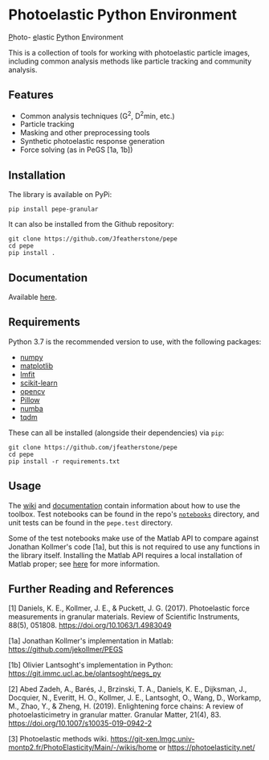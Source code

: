 # Photoelastic Python Environment

<u>P</u>hoto-
<u>e</u>lastic
<u>P</u>ython
<u>E</u>nvironment

This is a collection of tools for working with photoelastic particle images, including common analysis methods like particle tracking and community analysis.

## Features

- Common analysis techniques (G<sup>2</sup>, D<sup>2</sup>min, etc.)
- Particle tracking
- Masking and other preprocessing tools
- Synthetic photoelastic response generation
- Force solving (as in PeGS [1a, 1b])

## Installation

The library is available on PyPi:

```
pip install pepe-granular
```

It can also be installed from the Github repository:

```
git clone https://github.com/Jfeatherstone/pepe
cd pepe
pip install .
```

## Documentation

Available [here](http://jfeatherstone.github.io/pepe/pepe).

## Requirements

Python 3.7 is the recommended version to use, with the following packages:

- [numpy](https://numpy.org/)
- [matplotlib](https://matplotlib.org/)
- [lmfit](https://lmfit.github.io/lmfit-py/index.html)
- [scikit-learn](https://scikit-learn.org/stable/)
- [opencv](https://opencv.org/)
- [Pillow](https://pillow.readthedocs.io/en/stable/)
- [numba](https://numba.pydata.org/)
- [tqdm](https://github.com/tqdm/tqdm)

These can all be installed (alongside their dependencies) via `pip`:
```
git clone https://github.com/jfeatherstone/pepe
cd pepe
pip install -r requirements.txt
```

## Usage

The [wiki](https://github.com/Jfeatherstone/pepe/wiki) and [documentation](http://jfeatherstone.github.io/pepe/pepe) contain information about how to use the toolbox. Test notebooks can be
found in the repo's [`notebooks`](https://github.com/Jfeatherstone/pepe/tree/master/tests) directory, and unit tests can be found in the `pepe.test` directory.

Some of the test notebooks make use of the Matlab API to compare against Jonathan Kollmer's code [1a], but this is not required to use any functions in the library itself. Installing the Matlab API requires a local installation of Matlab proper; see [here](https://www.mathworks.com/help/matlab/matlab_external/install-the-matlab-engine-for-python.html) for more information.

## Further Reading and References

[1] Daniels, K. E., Kollmer, J. E., & Puckett, J. G. (2017). Photoelastic force measurements in granular materials. Review of Scientific Instruments, 88(5), 051808. https://doi.org/10.1063/1.4983049

[1a] Jonathan Kollmer's implementation in Matlab: https://github.com/jekollmer/PEGS

[1b] Olivier Lantsoght's implementation in Python: https://git.immc.ucl.ac.be/olantsoght/pegs_py

[2] Abed Zadeh, A., Barés, J., Brzinski, T. A., Daniels, K. E., Dijksman, J., Docquier, N., Everitt, H. O., Kollmer, J. E., Lantsoght, O., Wang, D., Workamp, M., Zhao, Y., & Zheng, H. (2019). Enlightening force chains: A review of photoelasticimetry in granular matter. Granular Matter, 21(4), 83. https://doi.org/10.1007/s10035-019-0942-2

[3] Photoelastic methods wiki. https://git-xen.lmgc.univ-montp2.fr/PhotoElasticity/Main/-/wikis/home or https://photoelasticity.net/
